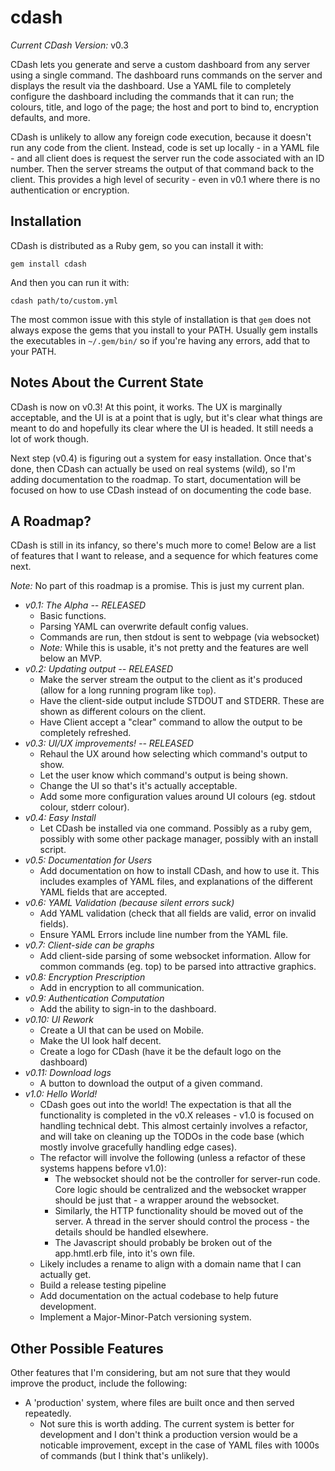 # cdash

*Current CDash Version:* v0.3

CDash lets you generate and serve a custom dashboard from any server using a
single command. The dashboard runs commands on the server and displays the result
via the dashboard. Use a YAML file to completely configure the dashboard including
the commands that it can run; the colours, title, and logo of the page; the host
and port to bind to, encryption defaults, and more.

CDash is unlikely to allow any foreign code execution, because it doesn't run any
code from the client. Instead, code is set up locally - in a YAML file - and all
client does is request the server run the code associated with an ID number. Then
the server streams the output of that command back to the client. This provides a
high level of security - even in v0.1 where there is no authentication or encryption.

## Installation

CDash is distributed as a Ruby gem, so you can install it with:

    gem install cdash

And then you can run it with:

    cdash path/to/custom.yml

The most common issue with this style of installation is that `gem` does not always
expose the gems that you install to your PATH. Usually gem installs the executables
in `~/.gem/bin/` so if you're having any errors, add that to your PATH.

## Notes About the Current State

CDash is now on v0.3! At this point, it works. The UX is marginally acceptable,
and the UI is at a point that is ugly, but it's clear what things are meant to do
and hopefully its clear where the UI is headed. It still needs a lot of work though.

Next step (v0.4) is figuring out a system for easy installation. Once that's done,
then CDash can actually be used on real systems (wild), so I'm adding documentation
to the roadmap. To start, documentation will be focused on how to use CDash instead
of on documenting the code base.

## A Roadmap?

CDash is still in its infancy, so there's much more to come! Below are a list of
features that I want to release, and a sequence for which features come next.

*Note:* No part of this roadmap is a promise. This is just my current plan.

  - *v0.1: The Alpha -- RELEASED*
      - Basic functions.
      - Parsing YAML can overwrite default config values.
      - Commands are run, then stdout is sent to webpage (via websocket)
      - _Note:_ While this is usable, it's not pretty and the features are well
        below an MVP.
  - *v0.2: Updating output -- RELEASED*
      - Make the server stream the output to the client as it's produced (allow
        for a long running program like `top`).
      - Have the client-side output include STDOUT and STDERR. These are shown as
        different colours on the client.
      - Have Client accept a "clear" command to allow the output to be completely
        refreshed.
  - *v0.3: UI/UX improvements! -- RELEASED*
      - Rehaul the UX around how selecting which command's output to show.
      - Let the user know which command's output is being shown.
      - Change the UI so that's it's actually acceptable.
      - Add some more configuration values around UI colours (eg. stdout colour,
        stderr colour).
  - *v0.4: Easy Install*
      - Let CDash be installed via one command. Possibly as a ruby gem, possibly
        with some other package manager, possibly with an install script.
  - *v0.5: Documentation for Users*
      - Add documentation on how to install CDash, and how to use it. This includes
        examples of YAML files, and explanations of the different YAML fields that are
        accepted.
  - *v0.6: YAML Validation (because silent errors suck)*
      - Add YAML validation (check that all fields are valid, error on invalid fields).
      - Ensure YAML Errors include line number from the YAML file.
  - *v0.7: Client-side can be graphs*
      - Add client-side parsing of some websocket information. Allow for common
        commands (eg. top) to be parsed into attractive graphics.
  - *v0.8: Encryption Prescription*
      - Add in encryption to all communication.
  - *v0.9: Authentication Computation*
      - Add the ability to sign-in to the dashboard.
  - *v0.10: UI Rework*
      - Create a UI that can be used on Mobile.
      - Make the UI look half decent.
      - Create a logo for CDash (have it be the default logo on the dashboard)
  - *v0.11: Download logs*
      - A button to download the output of a given command.
  - *v1.0: Hello World!*
      - CDash goes out into the world! The expectation is that all the
        functionality is completed in the v0.X releases - v1.0 is focused on
        handling technical debt. This almost certainly involves a refactor, and
        will take on cleaning up the TODOs in the code base (which mostly involve
        gracefully handling edge cases).
      - The refactor will involve the following (unless a refactor of these
        systems happens before v1.0):
        - The websocket should not be the controller for server-run code. Core
          logic should be centralized and the websocket wrapper should be just
          that - a wrapper around the websocket.
        - Similarly, the HTTP functionality should be moved out of the server.
          A thread in the server should control the process - the details should
          be handled elsewhere.
        - The Javascript should probably be broken out of the app.hmtl.erb file,
          into it's own file.
      - Likely includes a rename to align with a domain name that I can actually get.
      - Build a release testing pipeline
      - Add documentation on the actual codebase to help future development.
      - Implement a Major-Minor-Patch versioning system.

## Other Possible Features

Other features that I'm considering, but am not sure that they would improve the
product, include the following:

  - A 'production' system, where files are built once and then served repeatedly.
      - Not sure this is worth adding. The current system is better for development
        and I don't think a production version would be a noticable improvement,
        except in the case of YAML files with 1000s of commands (but I think
        that's unlikely).
